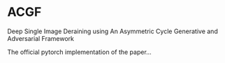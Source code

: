 # ACGF
Deep Single Image Deraining using An Asymmetric Cycle Generative and Adversarial Framework

The official pytorch implementation of the paper...

